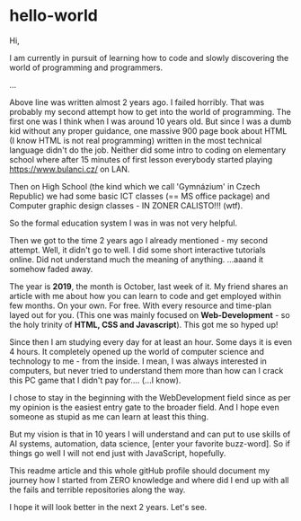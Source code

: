 # hello-world

Hi,

I am currently in pursuit of learning how to code and slowly discovering the world of programming and programmers.

...

  Above line was written almost 2 years ago. I failed horribly. That was probably my second attempt how to get into the world of programming. The first one was I think when I was around 10 years old. But since I was a dumb kid without any proper guidance, one massive 900 page book about HTML (I know HTML is not real programming) written in the most technical language didn't do the job. Neither did some intro to coding on elementary school where after 15 minutes of first lesson everybody started playing https://www.bulanci.cz/ on LAN.

Then on High School (the kind which we call 'Gymnázium' in Czech Republic) we had some basic ICT classes (== MS office package) and Computer graphic design classes - IN ZONER CALISTO!!! (wtf).

So the formal education system I was in was not very helpful. 

Then we got to the time 2 years ago I already mentioned - my second attempt. Well, it didn't go to well. I did some short interactive tutorials online. Did not understand much the meaning of anything. ...aaand it somehow faded away.


The year is **2019**, the month is October, last week of it.
My friend shares an article with me about how you can learn to code and get employed within few months. On your own. For free. With every resource and time-plan layed out for you. (This one was mainly focused on **Web-Development** - so the holy trinity of **HTML, CSS and Javascript**). This got me so hyped up!

Since then I am studying every day for at least an hour. Some days it is even 4 hours. It completely opened up the world of computer science and technology to me - from the inside. I mean, I was always interested in computers, but never tried to understand them more than how can I crack this PC game that I didn't pay for.... (...I know).

I chose to stay in the beginning with the WebDevelopment field since as per my opinion is the easiest entry gate to the broader field. And I hope even someone as stupid as me can learn at least this thing.

But my vision is that in 10 years I will understand and can put to use skills of AI systems, automation, data science, [enter your favorite buzz-word]. So if things go well I will not end just with JavaScript, hopefully.

This readme article and this whole gitHub profile should document my journey how I started from ZERO knowledge and where did I end up with all the fails and terrible repositories along the way. 

I hope it will look better in the next 2 years. Let's see.
